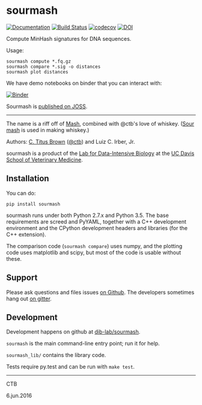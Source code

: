 # sourmash

[![Documentation](https://readthedocs.org/projects/sourmash/badge/?version=latest)](http://sourmash.readthedocs.io/en/latest/)
[![Build Status](https://drone.io/github.com/dib-lab/sourmash/status.png)](https://drone.io/github.com/dib-lab/sourmash/latest)
[![codecov](https://codecov.io/gh/dib-lab/sourmash/branch/master/graph/badge.svg)](https://codecov.io/gh/dib-lab/sourmash)
[![DOI](http://joss.theoj.org/papers/10.21105/joss.00027/status.svg)](http://joss.theoj.org/papers/10.21105/joss.00027)

Compute MinHash signatures for DNA sequences.

Usage:

    sourmash compute *.fq.gz
    sourmash compare *.sig -o distances
    sourmash plot distances

We have demo notebooks on binder that you can interact with:

[![Binder](http://mybinder.org/badge.svg)](http://mybinder.org/repo/dib-lab/sourmash)

Sourmash is [published on JOSS](http://dx.doi.org/10.21105/joss.00027).

----

The name is a riff off of [Mash](https://github.com/marbl/Mash),
combined with @ctb's love of whiskey.
([Sour mash](https://en.wikipedia.org/wiki/Sour_mash) is used in
making whiskey.)

Authors: [C. Titus Brown](mailto:titus@idyll.org) ([@ctb](http://github.com/ctb)) and Luiz C. Irber, Jr.

sourmash is a product of the
[Lab for Data-Intensive Biology](http://ivory.idyll.org/lab/) at the
[UC Davis School of Veterinary Medicine](http://www.vetmed.ucdavis.edu).

## Installation

You can do:

    pip install sourmash

sourmash runs under both Python 2.7.x and Python 3.5.  The base
requirements are screed and PyYAML, together with a C++ development
environment and the CPython development headers and libraries (for the
C++ extension).

The comparison code (`sourmash compare`) uses numpy, and the plotting
code uses matplotlib and scipy, but most of the code is usable without
these.

## Support

Please ask questions and files issues
[on Github](https://github.com/dib-lab/sourmash/issues).  The developers
sometimes hang out [on gitter](https://gitter.im/dib-lab/khmer).

## Development

Development happens on github at
[dib-lab/sourmash](https://github.com/dib-lab/sourmash).

`sourmash` is the main command-line entry point; run it for help.

`sourmash_lib/` contains the library code.

Tests require py.test and can be run with `make test`.

----

CTB

6.jun.2016
